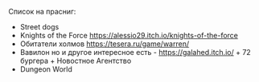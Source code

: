 
Список на прасниг:
- Street dogs
- Knights of the Force https://alessio29.itch.io/knights-of-the-force
- Обитатели холмов https://tesera.ru/game/warren/
- Вавилон но и другое интересное есть - https://galahed.itch.io/ + 72 бургера + Новостное Агентство
- Dungeon World
